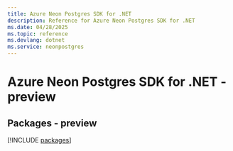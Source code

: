 ```yaml
---
title: Azure Neon Postgres SDK for .NET
description: Reference for Azure Neon Postgres SDK for .NET
ms.date: 04/28/2025
ms.topic: reference
ms.devlang: dotnet
ms.service: neonpostgres
---
```

# Azure Neon Postgres SDK for .NET - preview
## Packages - preview
[!INCLUDE [packages](neon-postgres-index.md)]